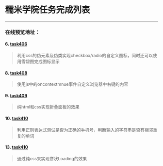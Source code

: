 # 糯米学院任务完成列表

---
### 在线预览地址：
#### 6. [task406](https://visugar.github.io/ife2017/04nuomi/task406/index.html)
> 利用css的伪元素及伪类实现checkbox/radio的自定义图标，同时还可以使用雪碧图完成图标显示

#### 8. [task408](https://visugar.github.io/ife2017/04nuomi/task408/index.html)
> 使用js中的oncontextmnue事件自定义浏览器中右键的内容

#### 9. [task409](https://visugar.github.io/ife2017/04nuomi/task409/index.html)
> 纯html和css实现折叠面板的效果

#### 10. [task410](https://visugar.github.io/ife2017/04nuomi/task410/index.html)
> 利用正则表达式测试是否为正确的手机号，判断输入的字符串是否有相邻重复的单词

#### 13. [task410](https://visugar.github.io/ife2017/04nuomi/task413/index.html)
> 通过纯css来实现饼状Loading的效果